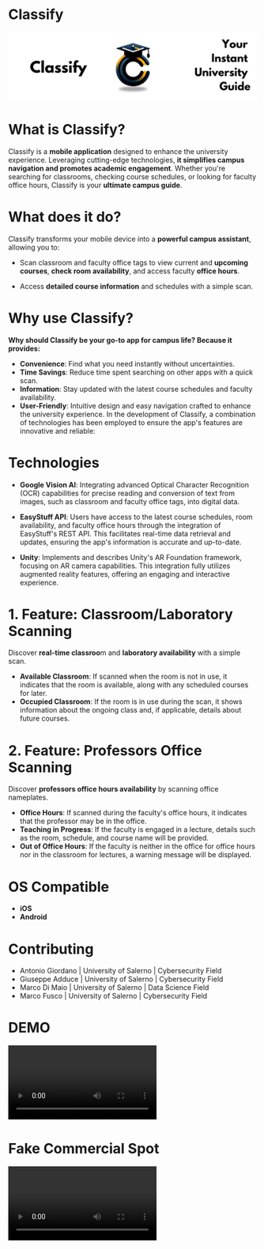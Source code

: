 # Classify
![Classify Banner](docs/classifyBanner.png)
# What is Classify?

Classify is a **mobile application** designed to enhance the university experience. Leveraging cutting-edge technologies, **it simplifies campus navigation and promotes academic engagement**. 
Whether you're searching for classrooms, checking course schedules, or looking for faculty office hours, Classify is your **ultimate campus guide**.

# What does it do?

Classify transforms your mobile device into a **powerful campus assistant**, allowing you to:

- Scan classroom and faculty office tags to view current and **upcoming courses**, **check room availability**, and access faculty **office hours**.

- Access **detailed course information** and schedules with a simple scan.

# Why use Classify?

**Why should Classify be your go-to app for campus life? Because it provides:**

- **Convenience**: Find what you need instantly without uncertainties.
- **Time Savings**: Reduce time spent searching on other apps with a quick scan.
- **Information**: Stay updated with the latest course schedules and faculty availability.
- **User-Friendly**: Intuitive design and easy navigation crafted to enhance the university experience.
In the development of Classify, a combination of technologies has been employed to ensure the app's features are innovative and reliable:

# Technologies
- **Google Vision AI**: Integrating advanced Optical Character Recognition (OCR) capabilities for precise reading and conversion of text from images, such as classroom and faculty office tags, into digital data.

- **EasyStuff API**: Users have access to the latest course schedules, room availability, and faculty office hours through the integration of EasyStuff's REST API. This facilitates real-time data retrieval and updates, ensuring the app's information is accurate and up-to-date.

- **Unity**: Implements and describes Unity's AR Foundation framework, focusing on AR camera capabilities. This integration fully utilizes augmented reality features, offering an engaging and interactive experience.

# 1. Feature: Classroom/Laboratory Scanning

Discover **real-time classroo**m and **laboratory availability** with a simple scan.

- **Available Classroom**: If scanned when the room is not in use, it indicates that the room is available, along with any scheduled courses for later.
- **Occupied Classroom**: If the room is in use during the scan, it shows information about the ongoing class and, if applicable, details about future courses.

# 2. Feature: Professors Office Scanning

Discover **professors office hours availability** by scanning office nameplates.

- **Office Hours**: If scanned during the faculty's office hours, it indicates that the professor may be in the office.
- **Teaching in Progress**: If the faculty is engaged in a lecture, details such as the room, schedule, and course name will be provided.
- **Out of Office Hours**: If the faculty is neither in the office for office hours nor in the classroom for lectures, a warning message will be displayed.

# OS Compatible
- **iOS**
- **Android**

# Contributing

- Antonio Giordano | University of Salerno | Cybersecurity Field
- Giuseppe Adduce | University of Salerno | Cybersecurity Field
- Marco Di Maio | University of Salerno | Data Science Field
- Marco Fusco | University of Salerno | Cybersecurity Field

# DEMO

![Classify Demo APP](docs/Demo.mp4)

# Fake Commercial Spot

![Classify Fake Commercial Spot](docs/FakeCommercialSpot.mp4)
